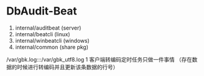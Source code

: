 # DbAudit-Beat

1. internal/auditbeat (server)
2. internal/beatcli (linux)
3. internal/winbeatcli (windows)
4. internal/common (share pkg)



/var/gbk.log:::/var/gbk_utf8.log 1
客户端转编码定时任务只做一件事情 （存在数据的时候进行转编码并且更新该条数据的行号）